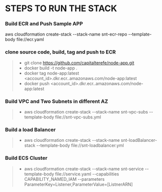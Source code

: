  
STEPS TO RUN THE STACK
===================

### Build ECR and Push Sample APP
   aws cloudformation create-stack --stack-name snt-ecr-repo --template-body file://ecr.yaml
### clone source code, build, tag  and push to ECR
   >- git clone https://github.com/capitalterefe/node-app.git
   >- docker build -t node-app .
   >- docker tag node-app:latest <account_id>.dkr.ecr.<region>.amazonaws.com/node-app:latest
   >- docker push <account_id>.dkr.ecr.<region>.amazonaws.com/node-app:latest
### Build VPC and Two Subnets in different AZ
  >- aws cloudformation create-stack --stack-name snt-vpc-subs  --template-body file://snt-vpc-subs.yml
### Build a load Balancer
 >- aws cloudformation create-stack --stack-name snt-loadBalancer-stack --template-body file://snt-loadbalancer.yml
### Build ECS Cluster
 >- aws cloudformation create-stack --stack-name snt-service  --template-body file://service.yaml  --capabilities CAPABILITY_NAMED_IAM --parameters ParameterKey=Listener,ParameterValue=[ListnerARN]
